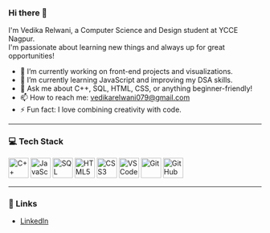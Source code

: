 ### Hi there 👋

I'm Vedika Relwani, a Computer Science and Design student at YCCE Nagpur.  
I'm passionate about learning new things and always up for great opportunities!

- 🔭 I’m currently working on front-end projects and visualizations.
- 🌱 I’m currently learning JavaScript and improving my DSA skills.
- 💬 Ask me about C++, SQL, HTML, CSS, or anything beginner-friendly!
- 📫 How to reach me: vedikarelwani079@gmail.com
- ⚡ Fun fact: I love combining creativity with code.

---

### 💻 Tech Stack

<p align="left">
  <img src="https://cdn.jsdelivr.net/gh/devicons/devicon/icons/cplusplus/cplusplus-original.svg" alt="C++" width="40" height="40"/>
  <img src="https://cdn.jsdelivr.net/gh/devicons/devicon/icons/javascript/javascript-original.svg" alt="JavaScript" width="40" height="40"/>
  <img src="https://cdn.jsdelivr.net/gh/devicons/devicon/icons/mysql/mysql-original-wordmark.svg" alt="SQL" width="40" height="40"/>
  <img src="https://cdn.jsdelivr.net/gh/devicons/devicon/icons/html5/html5-original.svg" alt="HTML5" width="40" height="40"/>
  <img src="https://cdn.jsdelivr.net/gh/devicons/devicon/icons/css3/css3-original.svg" alt="CSS3" width="40" height="40"/>
  <img src="https://cdn.jsdelivr.net/gh/devicons/devicon/icons/vscode/vscode-original.svg" alt="VS Code" width="40" height="40"/>
  <img src="https://cdn.jsdelivr.net/gh/devicons/devicon/icons/git/git-original.svg" alt="Git" width="40" height="40"/>
  <img src="https://cdn.jsdelivr.net/gh/devicons/devicon/icons/github/github-original.svg" alt="GitHub" width="40" height="40"/>
</p>

---

### 📎 Links

- [LinkedIn](https://www.linkedin.com/in/vedika-relwani/)
